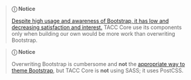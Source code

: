 > **ⓘ Notice**
>
> [Despite high usage and awareness of Bootstrap, it has low and decreasing satisfaction and interest.](https://2021.stateofcss.com/en-US/technologies/css-frameworks) TACC Core use its components only when building our own would be more work than overwriting Bootstrap.

> **ⓘ Notice**
>
> Overwriting Bootstrap is cumbersome and **not** the [appropriate way to theme Bootstrap](https://getbootstrap.com/docs/4.0/getting-started/theming/), but TACC Core is **not** using SASS; it uses PostCSS.

<script src="{{path '/assets/_utils/js/open-ext-links-in-new-window.js'}}" />
